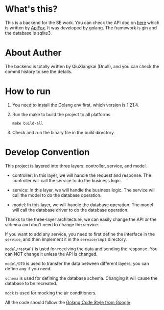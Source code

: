 # What's this?

This is a backend for the SE work. You can check the API doc on [here](https://apifox.com/apidoc/shared-84283f24-2136-447e-80fb-706b21aeb387) which is written by [ApiFox](https://apifox.com/). It was developed by golang. The framework is gin and the database is sqlite3.

# About Auther
The backend is totally written by QiuXiangkai (Dnull), and you can check the commit history to see the details.

# How to run
1. You need to install the Golang env first, which version is 1.21.4.

2. Run the make to build the project to all platforms. 

    `make build-all`

3. Check and run the binary file in the build directory.

# Develop Convention

This project is layered into three layers: controller, service, and model.

- controller: In this layer, we will handle the request and response. The controller will call the service to do the business logic.

- service: In this layer, we will handle the business logic. The service will call the model to do the database operation.

- model: In this layer, we will handle the database operation. The model will call the database driver to do the database operation.

Thanks to the three-layer architecture, we can easily change the API or the schema and don't need to change the service.

If you want to add any service, you need to first define the interface in the `service`, and then implement it in the `service/impl` directory. 

`model/restAPI` is used for receiving the data and sending the response. You can NOT change it unless the API is changed.

`model/DTO` is used to transfer the data between different layers, you can define any if you need.

`schema` is used for defining the database schema. Changing it will cause the database to be recreated.

`mock` is used for mocking the air conditioners.

All the code should follow the [Golang Code Style from Google](https://google.github.io/styleguide/go/)